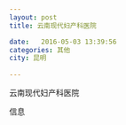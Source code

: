 ```yaml
--- 
layout: post 
title: 云南现代妇产科医院

date:   2016-05-03 13:39:56 
categories: 其他  
city: 昆明
  
--- 
```

   
云南现代妇产科医院

信息

